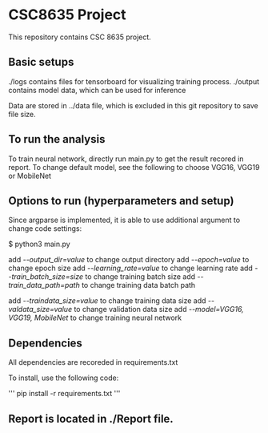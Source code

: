 # CSC8635 Project

This repository contains CSC 8635 project.

## Basic setups
./logs contains files for tensorboard for visualizing training process.
./output contains model data, which can be used for inference

Data are stored in ../data file, which is excluded in this git repository to save file size. 

## To run the analysis
To train neural network, directly run main.py to get the result recored in report.
To change default model, see the following to choose VGG16, VGG19 or MobileNet

## Options to run (hyperparameters and setup)
Since argparse is implemented, it is able to use additional argument to change code settings:

$ python3 main.py 

add *--output_dir=value* to change output directory
add *--epoch=value* to change epoch size
add *--learning_rate=value* to change learning rate
add *--train_batch_size=size* to change training batch size
add *--train_data_path=path* to change training data batch path

add *--traindata_size=value* to change training data size
add *--valdata_size=value* to change validation data size
add *--model=VGG16, VGG19, MobileNet* to change training neural network

## Dependencies

All dependencies are recoreded in requirements.txt

To install, use the following code:

'''
pip install -r requirements.txt 
'''

## Report is located in ./Report file.